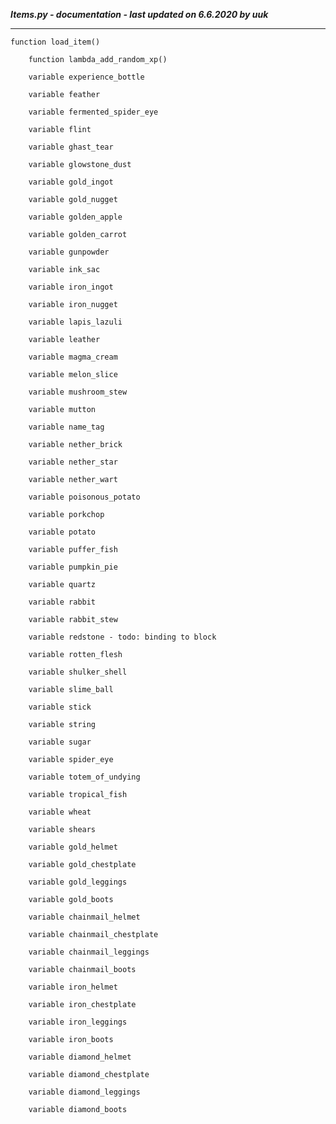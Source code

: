 ***Items.py - documentation - last updated on 6.6.2020 by uuk***
___

    function load_item()

        function lambda_add_random_xp()

        variable experience_bottle

        variable feather

        variable fermented_spider_eye

        variable flint

        variable ghast_tear

        variable glowstone_dust

        variable gold_ingot

        variable gold_nugget

        variable golden_apple

        variable golden_carrot

        variable gunpowder

        variable ink_sac

        variable iron_ingot

        variable iron_nugget

        variable lapis_lazuli

        variable leather

        variable magma_cream

        variable melon_slice

        variable mushroom_stew

        variable mutton

        variable name_tag

        variable nether_brick

        variable nether_star

        variable nether_wart

        variable poisonous_potato

        variable porkchop

        variable potato

        variable puffer_fish

        variable pumpkin_pie

        variable quartz

        variable rabbit

        variable rabbit_stew

        variable redstone - todo: binding to block

        variable rotten_flesh

        variable shulker_shell

        variable slime_ball

        variable stick

        variable string

        variable sugar

        variable spider_eye

        variable totem_of_undying

        variable tropical_fish

        variable wheat

        variable shears

        variable gold_helmet

        variable gold_chestplate

        variable gold_leggings

        variable gold_boots

        variable chainmail_helmet

        variable chainmail_chestplate

        variable chainmail_leggings

        variable chainmail_boots

        variable iron_helmet

        variable iron_chestplate

        variable iron_leggings

        variable iron_boots

        variable diamond_helmet

        variable diamond_chestplate

        variable diamond_leggings

        variable diamond_boots